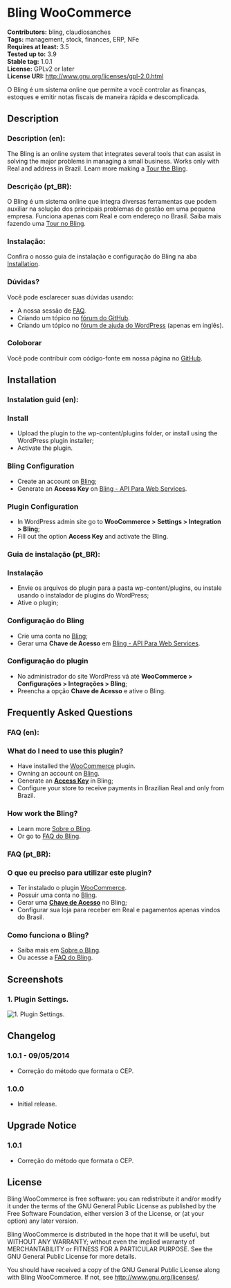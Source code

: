 # Bling WooCommerce #
**Contributors:** bling, claudiosanches  
**Tags:** management, stock, finances, ERP, NFe  
**Requires at least:** 3.5  
**Tested up to:** 3.9  
**Stable tag:** 1.0.1  
**License:** GPLv2 or later  
**License URI:** http://www.gnu.org/licenses/gpl-2.0.html  

O Bling é um sistema online que permite a você controlar as finanças, estoques e emitir notas fiscais de maneira rápida e descomplicada.

## Description ##

### Description (en): ###

The Bling is an online system that integrates several tools that can assist in solving the major problems in managing a small business.
Works only with Real and address in Brazil.
Learn more making a [Tour the Bling](https://www.bling.com.br/tour/).

### Descrição (pt_BR): ###

O Bling é um sistema online que integra diversas ferramentas que podem auxiliar na solução dos principais problemas de gestão em uma pequena empresa.
Funciona apenas com Real e com endereço no Brasil.
Saiba mais fazendo uma [Tour no Bling](https://www.bling.com.br/tour/).

### Instalação: ###

Confira o nosso guia de instalação e configuração do Bling na aba [Installation](http://wordpress.org/extend/plugins/bling-woocommerce/installation/).

### Dúvidas? ###

Você pode esclarecer suas dúvidas usando:

* A nossa sessão de [FAQ](http://wordpress.org/extend/plugins/bling-woocommerce/faq/).
* Criando um tópico no [fórum do GitHub](https://github.com/organisys/bling-woocommerce/issues).
* Criando um tópico no [fórum de ajuda do WordPress](http://wordpress.org/support/plugin/bling-woocommerce) (apenas em inglês).

### Coloborar ###

Você pode contribuir com código-fonte em nossa página no [GitHub](https://github.com/organisys/bling-woocommerce).

## Installation ##

### Instalation guid (en): ###

### Install ###

* Upload the plugin to the wp-content/plugins folder, or install using the WordPress plugin installer;
* Activate the plugin.

### Bling Configuration ###

* Create an account on [Bling](http://bling.com.br/);
* Generate an **Access Key** on [Bling - API Para Web Services](http://bling.com.br/configuracoes.api.web.services.php).

### Plugin Configuration ###

* In WordPress admin site go to **WooCommerce > Settings > Integration > Bling**;
* Fill out the option **Access Key** and activate the Bling.

### Guia de instalação (pt_BR): ###

### Instalação ###

* Envie os arquivos do plugin para a pasta wp-content/plugins, ou instale usando o instalador de plugins do WordPress;
* Ative o plugin;

### Configuração do Bling ###

* Crie uma conta no [Bling](http://bling.com.br/);
* Gerar uma **Chave de Acesso** em [Bling - API Para Web Services](http://bling.com.br/configuracoes.api.web.services.php).

### Configuração do plugin ###

* No administrador do site WordPress vá até **WooCommerce > Configurações > Integrações > Bling**;
* Preencha a opção **Chave de Acesso** e ative o Bling.

## Frequently Asked Questions ##

### FAQ (en): ###

### What do I need to use this plugin? ###

* Have installed the [WooCommerce](http://wordpress.org/plugins/woocommerce/) plugin.
* Owning an account on [Bling](http://bling.com.br/).
* Generate an **[Access Key](http://bling.com.br/configuracoes.api.web.services.php)** in Bling;
* Configure your store to receive payments in Brazilian Real and only from Brazil.

### How work the Bling? ###

* Learn more [Sobre o Bling](https://www.bling.com.br/tour/).
* Or go to [FAQ do Bling](http://bling.com.br/faq.php).

### FAQ (pt_BR): ###

### O que eu preciso para utilizar este plugin? ###

* Ter instalado o plugin [WooCommerce](http://wordpress.org/plugins/woocommerce/).
* Possuir uma conta no [Bling](http://bling.com.br/).
* Gerar uma **[Chave de Acesso](http://bling.com.br/configuracoes.api.web.services.php)** no Bling;
* Configurar sua loja para receber em Real e pagamentos apenas vindos do Brasil.

### Como funciona o Bling? ###

* Saiba mais em [Sobre o Bling](http://bling.com.br/home.php?p=tour).
* Ou acesse a [FAQ do Bling](http://bling.com.br/perguntas-frequentes).

## Screenshots ##

### 1. Plugin Settings. ###
![1. Plugin Settings.](http://s.wordpress.org/extend/plugins/bling-woocommerce/screenshot-1.png)


## Changelog ##

### 1.0.1 - 09/05/2014 ###

* Correção do método que formata o CEP.

### 1.0.0 ###

* Initial release.

## Upgrade Notice ##

### 1.0.1 ###

* Correção do método que formata o CEP.

## License ##

Bling WooCommerce is free software: you can redistribute it and/or modify it under the terms of the GNU General Public License as published by the Free Software Foundation, either version 3 of the License, or (at your option) any later version.

Bling WooCommerce is distributed in the hope that it will be useful, but WITHOUT ANY WARRANTY; without even the implied warranty of MERCHANTABILITY or FITNESS FOR A PARTICULAR PURPOSE. See the GNU General Public License for more details.

You should have received a copy of the GNU General Public License along with Bling WooCommerce. If not, see <http://www.gnu.org/licenses/>.
